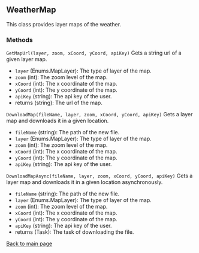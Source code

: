## WeatherMap
This class provides layer maps of the weather.
### Methods
```GetMapUrl(layer, zoom, xCoord, yCoord, apiKey)``` Gets a string url of a given layer map.
- `layer` (Enums.MapLayer): The type of layer of the map.
- `zoom` (int): The zoom level of the map.
- `xCoord` (int): The x coordinate of the map.
- `yCoord` (int): The y coordinate of the map.
- `apiKey` (string): The api key of the user.
- returns (string): The url of the map.

```DownloadMap(fileName, layer, zoom, xCoord, yCoord, apiKey)``` Gets a layer map and downloads it in a given location.
- `fileName` (string): The path of the new file.
- `layer` (Enums.MapLayer): The type of layer of the map.
- `zoom` (int): The zoom level of the map.
- `xCoord` (int): The x coordinate of the map.
- `yCoord` (int): The y coordinate of the map.
- `apiKey` (string): The api key of the user.

```DownloadMapAsync(fileName, layer, zoom, xCoord, yCoord, apiKey)``` Gets a layer map and downloads it in a given location asynchronously.
- `fileName` (string): The path of the new file.
- `layer` (Enums.MapLayer): The type of layer of the map.
- `zoom` (int): The zoom level of the map.
- `xCoord` (int): The x coordinate of the map.
- `yCoord` (int): The y coordinate of the map.
- `apiKey` (string): The api key of the user.
- returns (Task): The task of downloading the file.

[Back to main page](https://eloyespinosa.github.io/Weather.NET/)
